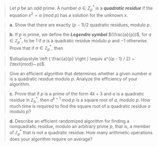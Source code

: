 
> Let $p$ be an odd prime. A number $a \in Z_p^*$ is a __*quadratic residue*__ if the equation $x^2 = a ~(\text{mod}~p)$ has a solution for the unknown $x$.

> **a.** Show that there are exactly $(p - 1) / 2$ quadratic residues, modulo $p$.


> **b.** If $p$ is prime, we define the __*Legendre symbol*__ $(\frac{a}{p})$, for $a \in \mathbb{Z}_p^*$, to be $1$ if $a$ is a quadratic residue modulo $p$ and $-1$ otherwise. Prove that if $a \in \mathbb{Z}_p^*$, then

> $\displaystyle \left ( \frac{a}{p} \right ) \equiv a^{(p - 1) / 2} ~(\text{mod}~ p)$.

> Give an efficient algorithm that determines whether a given number $a$ is a quadratic residue modulo $p$. Analyze the efficiency of your algorithm.

> **c.** Prove that if $p$ is a prime of the form $4k + 3$ and $a$ is a quadratic residue in $\mathbb{Z}_b^*$, then $a^{k + 1} ~\text{mod}~ p$ is a square root of $a$, modulo $p$. How much time is required to find the square root of a quadratic residue $a$ modulo $p$?

> **d.** Describe an efficient randomized algorithm for finding a nonquadratic residue, modulo an arbitrary prime $p$, that is, a member of $\mathbb{Z}_p^*$ that is not a quadratic residue. How many arithmetic operations does your algorithm require on average?

